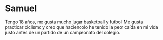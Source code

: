 # Samuel

Tengo 18 años, me gusta mucho jugar basketball y futbol. Me gusta practicar ciclismo y creo que haciendolo he tenido la peor caída en mi vida justo antes de un partido de un
campeonato del colegio. 
